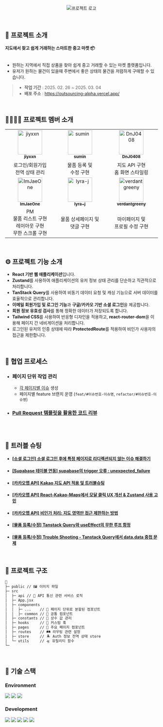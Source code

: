 <div align="center">
  <img alt="프로젝트 로고" src="https://github.com/user-attachments/assets/85cb0b03-8b7f-47e2-a5a1-6352accb0918" />
</div>


<br>
<br>

## 💬 프로젝트 소개
**지도에서 찾고 쉽게 거래하는 스마트한 중고 마켓 📦**
<br><br>
- 원하는 지역에서 직접 상품을 찾아 쉽게 중고 거래할 수 있는 마켓 플랫폼입니다.
- 유저가 원하는 물건이 있을때 주변에서 좋은 상태의 물건을 저렴하게 구매할 수 있습니다.
 

> - **작업 기간** : 2025. 02. 26 ~ 2025. 03. 04
> - **배포 주소** : https://outsourcing-alpha.vercel.app/

<br />


## 👩‍👩‍👧‍👧 프로젝트 멤버 소개
<table>
  <tbody>
    <tr>
      <td align="center">
        <a href="https://github.com/jiyxxn">
        <img src="https://github.com/jiyxxn.png" width="80" alt="jiyxxn"/>
        <br />
        <sub><b>jiyxxn</b></sub>
        </a>
        <br />
      </td>
      <td align="center">
        <a href="https://github.com/sum529-create">
        <img src="https://github.com/user-attachments/assets/4c61a308-f824-4e34-8c0c-d8ac45adbd8b" width="80"  alt="sumin"/>
        <br />
        <sub><b>sumin</b></sub>
        </a>
        <br />
      </td>
      <td align="center">
        <a href="https://github.com/DnJ0408">
        <img src="https://github.com/DnJ0408.png" width="80" alt="DnJ0408"/>
        <br />
        <sub><b>DnJ0408</b></sub>
        </a>
        <br />
      </td>
    </tr>
    <tr>
      <td width="300px" align="center">
        로그인/회원가입
        <br>전역 상태 관리
      </td>
      <td width="300px" align="center">
        물품 등록 및
        <br>수정 구현
      </td>
      <td width="300px" align="center">
        지도 API 구현
        <br>홈 화면 스타일링
      </td>       
    </tr>
    <tr>
      <td align="center">
        <a href="https://github.com/ImJaeOne">
        <img src="https://github.com/ImJaeOne.png" width="80" alt="ImJaeOne"/>
        <br />
        <sub><b>ImJaeOne</b></sub>
        </a>
        <br />
      </td>
      <td align="center">
        <a href="https://github.com/lyra-j">
        <img src="https://github.com/lyra-j.png" width="80" alt="lyra-j"/>
        <br />
        <sub><b>lyra-j</b></sub>
        </a>
        <br />
      </td>   
      <td align="center">
        <a href="https://github.com/verdantgreeny">
        <img src="https://github.com/verdantgreeny.png" width="80" alt="verdantgreeny"/>
        <br />
        <sub><b>verdantgreeny</b></sub>
        </a>
        <br />
      </td>        
    </tr>    
    <tr>
      <td width="300px" align="center">
        PM
        <br>물품 리스트 구현
        <br>레이아웃 구현
        <br>무한 스크롤 구현
      </td>
      <td width="300px" align="center">
        물품 상세페이지 및
        <br>댓글 구현
      </td> 
      <td width="300px" align="center">
        마이페이지 및
        <br>프로필 수정 구현
      </td>       
    </tr>
  </tbody>
</table>

<br />

## ⚙ 프로젝트 기능 소개
- **React 기반 웹 애플리케이션**입니다.
- **Zustand**를 사용하여 애플리케이션의 유저 정보 상태 관리를 단순하고 직관적으로 처리합니다.
- **TanStack Query**를 사용하여 비동기 데이터 요청 및 캐싱 기능으로 서버 데이터를 효율적으로 관리합니다.
- **이메일 회원가입 및 로그인 기능**과 **구글/카카오 기반 소셜 로그인**을 제공합니다.
- **회원 정보 유효성 검사**를 통해 정확한 데이터가 저장되도록 합니다.
- **Tailwind CSS**를 사용하여 반응형 디자인을 적용하고, **react-router-dom**을 이용해 페이지 간 네비게이션을 처리합니다.
- 로그인된 유저의 인증 상태에 따라 **ProtectedRoute**를 적용하여 비인가 사용자의 접근을 제한합니다.

<br>

## 🔗 협업 프로세스
- ### 페이지 단위 작업 관리
  - [각 페이지별 이슈](https://github.com/ImJaeOne/green-deal/issues) 생성
  - 페이지별 feature 브랜치 운영 (`feat/#이슈번호-이슈명`, `refactor/#이슈번호-이슈명`)
- ### [Pull Request 템플릿을 활용한 코드 리뷰](https://github.com/ImJaeOne/green-deal/pulls?q=is%3Apr+is%3Aclosed)

<br><br>

## 🚀 트러블 슈팅
- #### [[소셜 로그인] 소셜 로그인 후에 특정 페이지로 리디렉션되지 않는 이슈 해결하기](https://velog.io/@jiyunk/소셜-로그인-후에-특정-페이지로-리디렉션되지-않는-이슈-해결하기)
- #### [[Supabase 테이블 연동] supabase의 trigger 오류 : unexpected_failure](https://velog.io/@jiyunk/supabase%EC%9D%98-trigger-%EC%98%A4%EB%A5%98-unexpectedfailure)
- #### [[카카오맵 API] Kakao 지도 API 적용 및 트러블슈팅](https://debnjin.tistory.com/98)
- #### [[카카오맵 API] React-Kakao-Maps에서 모달 클릭 UX 개선 & Zustand 사용 고민](https://debnjin.tistory.com/99)
- #### [[카카오맵 API] 비인가 처리: 지도 영역만 접근 제한하는 방법](https://debnjin.tistory.com/100)
- #### [[물품 등록/수정] Tanstack Query와 useEffect의 무한 루프 함정](https://velog.io/@sum529/Trouble-Shooting-Tanstack-Query와-useEffect의-무한-루프-함정)
- #### [[물품 등록/수정] Trouble Shooting - Tanstack Query에서 data.data 중첩 문제](https://velog.io/@sum529/Trouble-Shooting-Tanstack-Query에서-data.data-중첩-문제)


<br />

## 📁 프로젝트 구조
```markdown
📁
├─ public // 🖼 이미지 파일
├─ src
│  ├─ api // 🚧 API 통신 관련 서비스 로직
│  ├─ App.jsx
│  ├─ components
│  │  ├─ ...    // 💾 페이지 단위로 분할된 컴포넌트
│  │  ├─ common // 🧩 공통 컴포넌트
│  ├─ constants // 📌 상수 값 관리
│  ├─ hooks     // 🔧 커스텀 훅
│  ├─ pages     // 📄 주요 페이지 컴포넌트
│  ├─ routes    // 🛤 라우팅 관련 설정
│  ├─ store     // 🏝 Auth 정보 전역 상태 store
│  └─ utils     // 🛸 유틸리티 함수
└─ 
```

<br />

## 🧶 기술 스택
<div align="left">

### Environment
<img src="https://img.shields.io/badge/Visual_Studio_Code-007ACC?style=for-the-badge&logo=https://upload.wikimedia.org/wikipedia/commons/a/a7/Visual_Studio_Code_1.35_icon.svg&logoColor=white" />
<img src="https://img.shields.io/badge/Git-F05032?style=for-the-badge&logo=git&logoColor=white" />
<img src="https://img.shields.io/badge/GitHub-181717?style=for-the-badge&logo=github&logoColor=white" />
<br>

### Development
<img src="https://img.shields.io/badge/React-61DAFB?style=for-the-badge&logo=React&logoColor=black"/>
<img src="https://img.shields.io/badge/JavaScript-F7DF1E?style=for-the-badge&logo=JavaScript&logoColor=white"/>
<img src="https://img.shields.io/badge/Tanstackquery-FF4154?style=for-the-badge&logo=reactquery&logoColor=white">
<img src="https://img.shields.io/badge/Zustand-82612C?style=for-the-badge&logo=&logoColor=white">      
<img src="https://img.shields.io/badge/Tailwind CSS-06B6D4?style=for-the-badge&amp;logo=Tailwind CSS&amp;logoColor=white">

</div>

